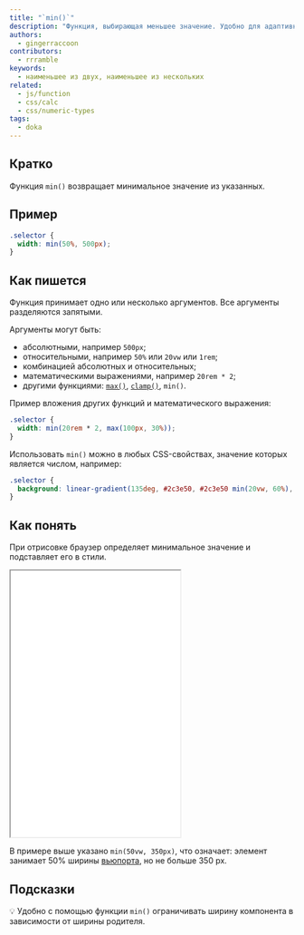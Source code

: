 ```yaml
---
title: "`min()`"
description: "Функция, выбирающая меньшее значение. Удобно для адаптивной вёрстки и не только!"
authors:
  - gingerraccoon
contributors:
  - rrramble
keywords:
  - наименьшее из двух, наименьшее из нескольких
related:
  - js/function
  - css/calc
  - css/numeric-types
tags:
  - doka
---
```


## Кратко

Функция `min()` возвращает минимальное значение из указанных.

## Пример

```css
.selector {
  width: min(50%, 500px);
}
```

## Как пишется

Функция принимает одно или несколько аргументов. Все аргументы разделяются запятыми.

Аргументы могут быть:

- абсолютными, например `500px`;
- относительными, например `50%` или `20vw` или `1rem`;
- комбинацией абсолютных и относительных;
- математическими выражениями, например `20rem * 2`;
- другими функциями: [`max()`](/css/max/), [`clamp()`](https://developer.mozilla.org/en-US/docs/Web/CSS/clamp), `min()`.

Пример вложения других функций и математического выражения:

```css
.selector {
  width: min(20rem * 2, max(100px, 30%));
}
```

Использовать `min()` можно в любых CSS-свойствах, значение которых является числом, например:

```css
.selector {
  background: linear-gradient(135deg, #2c3e50, #2c3e50 min(20vw, 60%), #3498db);
}
```

## Как понять

При отрисовке браузер определяет минимальное значение и подставляет его в стили.

<iframe title="Работа функции min()" src="demos/view/index.html" height="470"></iframe>

В примере выше указано `min(50vw, 350px)`, что означает: элемент занимает 50% ширины [вьюпорта](/css/vw-vh/#vw), но не больше 350 px.

## Подсказки

💡 Удобно с помощью функции `min()` ограничивать ширину компонента в зависимости от ширины родителя.
